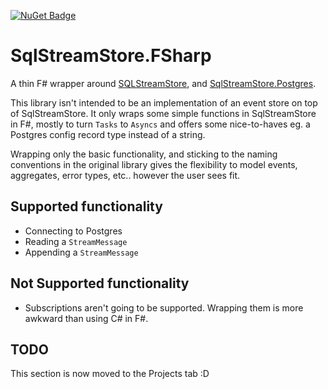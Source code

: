 [![NuGet Badge](https://buildstats.info/nuget/SqlStreamStore.FSharp?includePreReleases=true)](https://www.nuget.org/packages/SqlStreamStore.FSharp/0.0.1-alpha.12)
# SqlStreamStore.FSharp

A thin F# wrapper around [SQLStreamStore](https://www.nuget.org/packages/SqlStreamStore), and [SqlStreamStore.Postgres](https://www.nuget.org/packages/SqlStreamStore.Postgres).

This library isn't intended to be an implementation of an event store on top of SqlStreamStore. It only wraps some simple functions in SqlStreamStore in F#, mostly to turn `Tasks` to `Asyncs` and offers some nice-to-haves eg. a Postgres config record type instead of a string.

Wrapping only the basic functionality, and sticking to the naming conventions in the original library gives the flexibility to model events, aggregates, error types, etc.. however the user sees fit.


## Supported functionality
- Connecting to Postgres
- Reading a `StreamMessage`
- Appending a `StreamMessage`

## Not Supported functionality
- Subscriptions aren't going to be supported. Wrapping them is more awkward than using C# in F#.

## TODO
This section is now moved to the Projects tab :D
